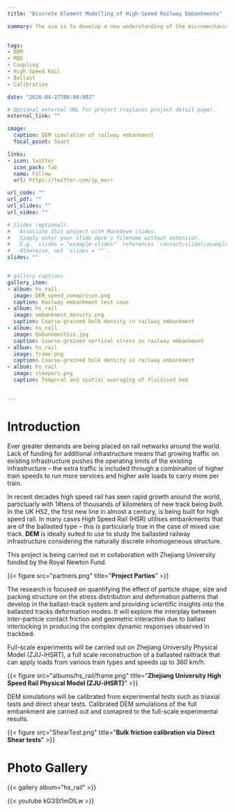 ```yaml
---
title: "Discrete Element Modelling of High-Speed Railway Embankments"

summary: The aim is to develop a new understanding of the micromechanics of railway trackbed subjected to dynamic loads induced by high speed trains. This should lead to safer design of high-speed railway systems which require less maintenance and, therefore, are more sustainable.

 
tags:
- DEM
- MBD
- Coupling
- High Speed Rail
- Ballast
- Calibration

date: "2016-04-27T00:00:00Z"

# Optional external URL for project (replaces project detail page).
external_link: ""

image:
  caption: DEM simulation of railway embankment
  focal_point: Smart

links:
- icon: twitter
  icon_pack: fab
  name: Follow
  url: https://twitter.com/jp_morr

url_code: ""
url_pdf: ""
url_slides: ""
url_video: ""

# Slides (optional).
#   Associate this project with Markdown slides.
#   Simply enter your slide deck's filename without extension.
#   E.g. `slides = "example-slides"` references `content/slides/example-slides.md`.
#   Otherwise, set `slides = ""`.
slides: ""


# gallery captions
gallery_item:
- album: hs_rail
  image: DEM_speed_comaprison.png
  caption: Railway embankment test case
- album: hs_rail
  image: embankment_density.png
  caption: Coarse-grained bulk density in railway embankment
- album: hs_rail
  image: EmbankmentSzz.jpg
  caption: Coarse-grained vertical stress in railway embankment
- album: hs_rail
  image: frame.png
  caption: Coarse-grained bulk density in railway embankment
- album: hs_rail
  image: sleepers.png
  caption: Temporal and spatial averaging of fluidised bed


---
```


# Introduction

Ever greater demands are being placed on rail networks around the world. Lack of funding for additional infrastructure means that growing traffic on existing infrastructure pushes the operating limits of the existing infrastructure – the extra traffic is included through a combination of higher train speeds to run more services and higher axle loads to carry more per train. 

In recent decades high speed rail has seen rapid growth around the world, particluarly with 1#tens of thousands of kilometers of new track being built. In the UK HS2, the first new line in almost a century, is being built for high speed rail.
In many cases High Speed Rail (HSR) utilises embankments that are of the ballasted type – this is particularly true in the case of mixed use track. **DEM** is ideally suited to use to study the ballasted railway infrastructure considering the naturally discrete inhomogeneous structure.

This project is being carried out in collaboration with Zhejiang University funded by the Royal Newton Fund.

{{< figure src="partners.png" title="**Project Parties**" >}}

The research is focused on quantifying the effect of particle shape, size and packing structure on the stress distribution and deformation patterns that develop in the ballast-track system and providing scientific insights into the ballasted tracks deformation modes. 
It will explore the interplay between inter-particle contact friction and geometric interaction due to ballast interlocking in producing the complex dynamic responses observed in trackbed. 

Full-scale experiments will be carried out on Zhejiang University Physical Model (ZJU-iHSRT), a full scale reconstruction of a ballasted railtrack that can apply loads from various train types and speeds up to 360 km/h.

{{< figure src="albums/hs_rail/frame.png" title="**Zhejiang University High Speed Rail Physical Model (ZJU-iHSRT)**" >}}

DEM simulations will be calibrated from experimental tests such as triaxial tests and direct shear tests. Calibrated DEM simulations of the full embankment are carried out and comapred to the full-scale experimental results.

{{< figure src="ShearTest.png" title="**Bulk friction calibration via Direct Shear tests**" >}}




# Photo Gallery

{{< gallery album="hs_rail" >}} 


{{< youtube kG3St1mDlLw >}}